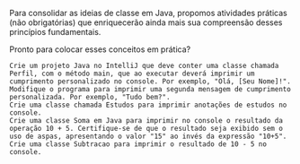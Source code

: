 Para consolidar as ideias de classe em Java, propomos atividades práticas (não obrigatórias) que enriquecerão ainda mais sua compreensão desses princípios fundamentais.

Pronto para colocar esses conceitos em prática?

    Crie um projeto Java no IntelliJ que deve conter uma classe chamada Perfil, com o método main, que ao executar deverá imprimir um cumprimento personalizado no console. Por exemplo, "Olá, [Seu Nome]!".
    Modifique o programa para imprimir uma segunda mensagem de cumprimento personalizada. Por exemplo, "Tudo bem?".
    Crie uma classe chamada Estudos para imprimir anotações de estudos no console.
    Crie uma classe Soma em Java para imprimir no console o resultado da operação 10 + 5. Certifique-se de que o resultado seja exibido sem o uso de aspas, apresentando o valor "15" ao invés da expressão "10+5".
    Crie uma classe Subtracao para imprimir o resultado de 10 - 5 no console.